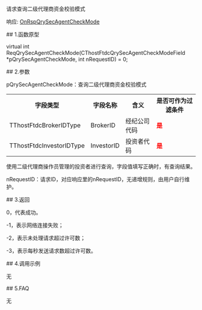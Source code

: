 <p>请求查询二级代理商资金校验模式</p>
<p>响应: <a href="../../CTHOSTFTDCTRADERAPI/ONRSPQRYSECAGENTCHECKMODE/">OnRspQrySecAgentCheckMode</a></p>
<span class="anchor" id="13c5af38-6007-4f42-8ed9-6d131fd48173"></span>
## 1.函数原型
<p>virtual int ReqQrySecAgentCheckMode(CThostFtdcQrySecAgentCheckModeField *pQrySecAgentCheckMode, int nRequestID) = 0;</p>
<span class="anchor" id="46362bc6-e033-4637-88cf-894e90a56bb6"></span>
## 2.参数
<p>pQrySecAgentCheckMode：查询二级代理商资金校验模式</p>
<table><tr><th style="TEXT-ALIGN: center;">字段类型</th><th style="TEXT-ALIGN: center;">字段名称</th><th style="TEXT-ALIGN: center;">含义</th><th style="TEXT-ALIGN: center;">是否可作为过滤条件</th></tr><tr><td style="TEXT-ALIGN: left;">TThostFtdcBrokerIDType</td>
<td style="TEXT-ALIGN: left;">BrokerID</td>
<td style="TEXT-ALIGN: left;">经纪公司代码</td>
<td style="TEXT-ALIGN: left;"><strong><font color="#FF0000">是</font></strong></td>
</tr>
<tr><td style="TEXT-ALIGN: left;">TThostFtdcInvestorIDType</td>
<td style="TEXT-ALIGN: left;">InvestorID</td>
<td style="TEXT-ALIGN: left;">投资者代码</td>
<td style="TEXT-ALIGN: left;"><strong><font color="#FF0000">是</font></strong></td>
</tr>
</table>
<p>使用二级代理商操作员管理的投资者进行查询，字段值填写正确时，有查询结果。</p>
<p>nRequestID：请求ID，对应响应里的nRequestID，无递增规则，由用户自行维护。</p>
<span class="anchor" id="10145582-db06-4b4f-982d-d21ea5d32b31"></span>
## 3.返回
<p>0，代表成功。</p>
<p>-1，表示网络连接失败；</p>
<p>-2，表示未处理请求超过许可数；</p>
<p>-3，表示每秒发送请求数超过许可数。</p>
<span class="anchor" id="d1db86ae-8061-4667-8150-112727ba7e57"></span>
## 4.调用示例
<p>无</p>
<span class="anchor" id="8588b070-ddb8-4352-bcf1-0a40f1ecbe6b"></span>
## 5.FAQ
<p>无</p>
